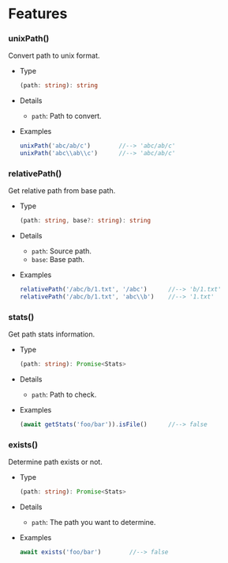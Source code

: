 # Features

<!-- ## Common -->

### unixPath()
Convert path to unix format.

- Type
  ```ts
  (path: string): string
  ```

- Details
  - `path`: Path to convert.

- Examples

  ```ts
  unixPath('abc/ab/c')        //--> 'abc/ab/c'
  unixPath('abc\\ab\\c')      //--> 'abc/ab/c'
  ```

### relativePath()
Get relative path from base path.

- Type
  ```ts
  (path: string, base?: string): string
  ```

- Details
  - `path`: Source path.
  - `base`: Base path.

- Examples

  ```ts
  relativePath('/abc/b/1.txt', '/abc')      //--> 'b/1.txt'
  relativePath('/abc/b/1.txt', 'abc\\b')    //--> '1.txt'
  ```

<!-- ## Stats -->

### stats()
Get path stats information.

- Type
  ```ts
  (path: string): Promise<Stats>
  ```

- Details
  - `path`: Path to check.

- Examples

  ```ts
  (await getStats('foo/bar')).isFile()      //--> false
  ```

<!-- ## Exists -->

### exists()
Determine path exists or not.

- Type
  ```ts
  (path: string): Promise<Stats>
  ```

- Details
  - `path`: The path you want to determine.

- Examples

  ```ts
  await exists('foo/bar')        //--> false
  ```
